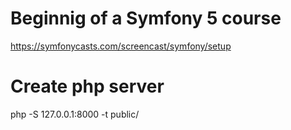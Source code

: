 # Beginnig of a Symfony 5 course
https://symfonycasts.com/screencast/symfony/setup

# Create php server
php -S 127.0.0.1:8000 -t public/